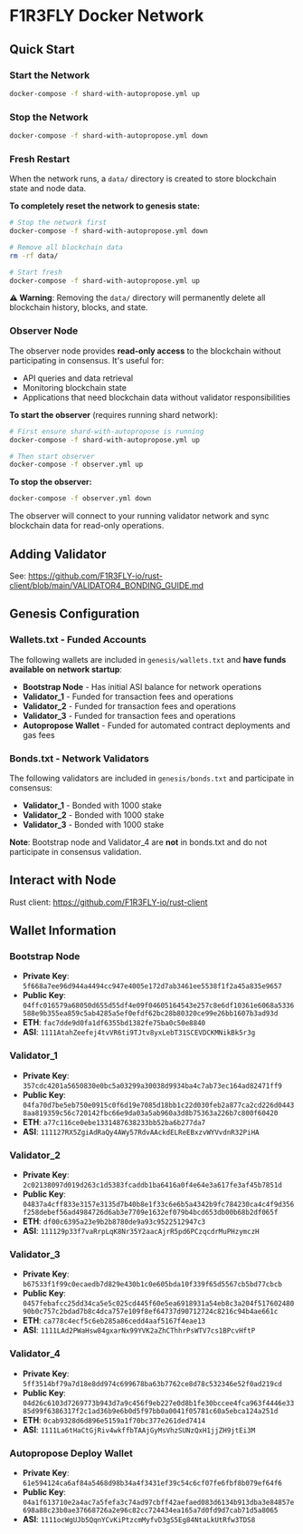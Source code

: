 # F1R3FLY Docker Network

## Quick Start

### Start the Network
```bash
docker-compose -f shard-with-autopropose.yml up
```

### Stop the Network
```bash
docker-compose -f shard-with-autopropose.yml down
```

### Fresh Restart
When the network runs, a `data/` directory is created to store blockchain state and node data. 

**To completely reset the network to genesis state:**
```bash
# Stop the network first
docker-compose -f shard-with-autopropose.yml down

# Remove all blockchain data 
rm -rf data/

# Start fresh
docker-compose -f shard-with-autopropose.yml up
```

**⚠️ Warning**: Removing the `data/` directory will permanently delete all blockchain history, blocks, and state.

### Observer Node
The observer node provides **read-only access** to the blockchain without participating in consensus. It's useful for:
- API queries and data retrieval
- Monitoring blockchain state
- Applications that need blockchain data without validator responsibilities

**To start the observer** (requires running shard network):
```bash
# First ensure shard-with-autopropose is running
docker-compose -f shard-with-autopropose.yml up

# Then start observer
docker-compose -f observer.yml up
```

**To stop the observer:**
```bash
docker-compose -f observer.yml down
```

The observer will connect to your running validator network and sync blockchain data for read-only operations.

## Adding Validator

See: https://github.com/F1R3FLY-io/rust-client/blob/main/VALIDATOR4_BONDING_GUIDE.md

## Genesis Configuration

### Wallets.txt - Funded Accounts
The following wallets are included in `genesis/wallets.txt` and **have funds available on network startup**:
- **Bootstrap Node** - Has initial ASI balance for network operations
- **Validator_1** - Funded for transaction fees and operations  
- **Validator_2** - Funded for transaction fees and operations
- **Validator_3** - Funded for transaction fees and operations
- **Autopropose Wallet** - Funded for automated contract deployments and gas fees

### Bonds.txt - Network Validators
The following validators are included in `genesis/bonds.txt` and participate in consensus:
- **Validator_1** - Bonded with 1000 stake
- **Validator_2** - Bonded with 1000 stake  
- **Validator_3** - Bonded with 1000 stake

**Note**: Bootstrap node and Validator_4 are **not** in bonds.txt and do not participate in consensus validation.

## Interact with Node

Rust client: https://github.com/F1R3FLY-io/rust-client

## Wallet Information

### Bootstrap Node
- **Private Key**: `5f668a7ee96d944a4494cc947e4005e172d7ab3461ee5538f1f2a45a835e9657`
- **Public Key**: `04ffc016579a68050d655d55df4e09f04605164543e257c8e6df10361e6068a5336588e9b355ea859c5ab4285a5ef0efdf62bc28b80320ce99e26bb1607b3ad93d`
- **ETH**: `fac7dde9d0fa1df6355bd1382fe75ba0c50e8840`
- **ASI**: `1111AtahZeefej4tvVR6ti9TJtv8yxLebT31SCEVDCKMNikBk5r3g`

### Validator_1
- **Private Key**: `357cdc4201a5650830e0bc5a03299a30038d9934ba4c7ab73ec164ad82471ff9`
- **Public Key**: `04fa70d7be5eb750e0915c0f6d19e7085d18bb1c22d030feb2a877ca2cd226d04438aa819359c56c720142fbc66e9da03a5ab960a3d8b75363a226b7c800f60420`
- **ETH**: `a77c116ce0ebe1331487638233bb52ba6b277da7`
- **ASI**: `111127RX5ZgiAdRaQy4AWy57RdvAAckdELReEBxzvWYVvdnR32PiHA`

### Validator_2
- **Private Key**: `2c02138097d019d263c1d5383fcaddb1ba6416a0f4e64e3a617fe3af45b7851d`
- **Public Key**: `04837a4cff833e3157e3135d7b40b8e1f33c6e6b5a4342b9fc784230ca4c4f9d356f258debef56ad4984726d6ab3e7709e1632ef079b4bcd653db00b68b2df065f`
- **ETH**: `df00c6395a23e9b2b8780de9a93c9522512947c3`
- **ASI**: `111129p33f7vaRrpLqK8Nr35Y2aacAjrR5pd6PCzqcdrMuPHzymczH`

### Validator_3
- **Private Key**: `b67533f1f99c0ecaedb7d829e430b1c0e605bda10f339f65d5567cb5bd77cbcb`
- **Public Key**: `0457febafcc25dd34ca5e5c025cd445f60e5ea6918931a54eb8c3a204f51760248090b0c757c2bdad7b8c4dca757e109f8ef64737d90712724c8216c94b4ae661c`
- **ETH**: `ca778c4ecf5c6eb285a86cedd4aaf5167f4eae13`
- **ASI**: `1111LAd2PWaHsw84gxarNx99YVK2aZhCThhrPsWTV7cs1BPcvHftP`

### Validator_4
- **Private Key**: `5ff3514bf79a7d18e8dd974c699678ba63b7762ce8d78c532346e52f0ad219cd`
- **Public Key**: `04d26c6103d7269773b943d7a9c456f9eb227e0d8b1fe30bccee4fca963f4446e3385d99f6386317f2c1ad36b9e6b0d5f97bb0a0041f05781c60a5ebca124a251d`
- **ETH**: `0cab9328d6d896e5159a1f70bc377e261ded7414`
- **ASI**: `1111La6tHaCtGjRiv4wkffbTAAjGyMsVhzSUNzQxH1jjZH9jtEi3M`

### Autopropose Deploy Wallet
- **Private Key**: `61e594124ca6af84a5468d98b34a4f3431ef39c54c6cf07fe6fbf8b079ef64f6`
- **Public Key**: `04a1f613710e2a4ac7a5fefa3c74ad97cbff42aefaed083d6134b913dba3e84857e698a88c23b0ae37668726a2e96c82cc724434ea165a7d0fd9d7cab71d5a8065`
- **ASI**: `1111ocWgUJb5QqnYCvKiPtzcmMyfvD3gS5Eg84NtaLkUtRfw3TDS8`